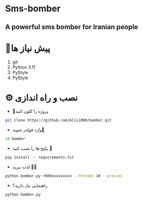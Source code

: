 # Sms-bomber
 A powerful sms bomber for Iranian people
-------------------------------------
# 📑پیش نیاز ها  
1.  git
2.  Python 3.11
3.  PyStyle
4.  PyStyle

# ⚙ نصب و راه اندازی

- 🔗پروژه را کلون کنید 
```bash
git clone https://github.com/Aliii000/bomber.git

```
- وارد فولدر شوید📁
```bash
cd bomber
```
- پکیج ها را نصب کنید 🔻
```bash
pip install -r requirements.txt
```

- لذت ببرید 🧨🎈
```bash
python bomber.py +989xxxxxxxxx --threads 10 --proxies
```
- راهنمایی نیاز دارید؟
```bash
python bomber.py 
```
